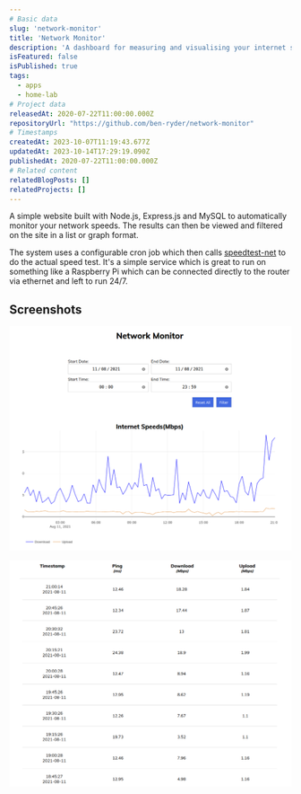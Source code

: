 ```yaml
---
# Basic data
slug: 'network-monitor'
title: 'Network Monitor'
description: 'A dashboard for measuring and visualising your internet speeds.'
isFeatured: false
isPublished: true
tags:
  - apps
  - home-lab
# Project data
releasedAt: 2020-07-22T11:00:00.000Z
repositoryUrl: "https://github.com/ben-ryder/network-monitor"
# Timestamps
createdAt: 2023-10-07T11:19:43.677Z
updatedAt: 2023-10-14T17:29:19.090Z
publishedAt: 2020-07-22T11:00:00.000Z
# Related content
relatedBlogPosts: []
relatedProjects: []
---
```


A simple website built with Node.js, Express.js and MySQL to automatically monitor your network speeds. The results can then be viewed and filtered on the site in a list or graph format.

The system uses a configurable cron job which then calls [speedtest-net](https://www.npmjs.com/package/speedtest-net) to do the actual speed test.
It's a simple service which is great to run on something like a Raspberry Pi which can be connected directly to the router via ethernet and left to run 24/7.

## Screenshots
![](./assets/network-monitor--graph.png)

![](./assets/network-monitor--table.png)
